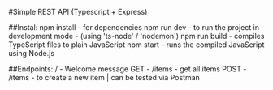 #Simple REST API (Typescript + Express)

##Instal: 
npm install - for dependencies
npm run dev - to run the project in development mode - (using 'ts-node' / 'nodemon')
npm run build - compiles TypeScript files to plain JavaScript
npm start - runs the compiled JavaScript using Node.js


##Endpoints: 
/  - Welcome message 
GET - /items - get all items
POST - /items - to create a new item  | can be tested via Postman


